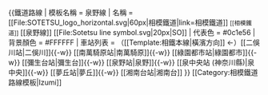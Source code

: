 {{鐵道路線
| 模板名稱 = 泉野線
| 名稱 = [[File:SOTETSU_logo_horizontal.svg|60px|相模鐵道|link=相模鐵道]] <small>[[相模鐵道]]</small> [[泉野線]] [[File:Sotetsu line symbol.svg|20px|SO]]
| 代表色 = #0c1e56
| 背景顏色 = #FFFFFF
| 車站列表 = （[[Template:相鐵本線|橫濱方向]] ←）[[二俁川站|二俁川]]{{-w}} [[南萬騎原站|南萬騎原]]{{-w}} [[綠園都市站|綠園都市]]{{-w}} [[彌生台站|彌生台]]{{-w}} [[泉野站|泉野]]{{-w}} [[泉中央站 (神奈川縣)|泉中央]]{{-w}} [[夢丘站|夢丘]]{{-w}} [[湘南台站|湘南台]] 
}}<noinclude>
[[Category:相模鐵道路線模板|Izumi]]
</noinclude>